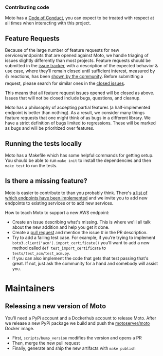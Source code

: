### Contributing code

Moto has a [Code of Conduct](https://github.com/spulec/moto/blob/master/CODE_OF_CONDUCT.md), you can expect to be treated with respect at all times when interacting with this project.

## Feature Requests

Because of the large number of feature requests for new services/endpoints that are opened against Moto, we handle triaging of issues slightly differently than most projects. Feature requests should be submitted in the [issue tracker](https://github.com/spulec/moto/issues), with a description of the expected behavior & use case, where they’ll remain closed until sufficient interest, measured by 👍 reactions, has been [shown by the community](https://github.com/spulec/moto/issues?utf8=%E2%9C%93&q=label%3A%22enhancement%22+sort%3Areactions-%2B1-desc+). Before submitting a request, please search for similar ones in the [closed issues](https://github.com/spulec/moto/issues?q=is%3Aissue+is%3Aclosed+label%3Aenhancement).

This means that all feature request issues opened will be closed as above. Issues that will not be closed include bugs, questions, and cleanup.

Moto has a philosophy of accepting partial features (a half-implemented endpoint is better than nothing). As a result, we consider many things feature requests that one might think of as bugs in a different library. We have a strict definition of bugs limited to regressions. These will be marked as bugs and will be prioritized over features.

## Running the tests locally

Moto has a Makefile which has some helpful commands for getting setup. You should be able to run `make init` to install the dependencies and then `make test` to run the tests.

## Is there a missing feature?

Moto is easier to contribute to than you probably think. There's [a list of which endpoints have been implemented](https://github.com/spulec/moto/blob/master/IMPLEMENTATION_COVERAGE.md) and we invite you to add new endpoints to existing services or to add new services.

How to teach Moto to support a new AWS endpoint:

* Create an issue describing what's missing. This is where we'll all talk about the new addition and help you get it done.
* Create a [pull request](https://help.github.com/articles/using-pull-requests/) and mention the issue # in the PR description.
* Try to add a failing test case. For example, if you're trying to implement `boto3.client('acm').import_certificate()` you'll want to add a new method called `def test_import_certificate` to `tests/test_acm/test_acm.py`.
* If you can also implement the code that gets that test passing that's great. If not, just ask the community for a hand and somebody will assist you.

# Maintainers

## Releasing a new version of Moto

You'll need a PyPi account and a Dockerhub account to release Moto. After we release a new PyPi package we build and push the [motoserver/moto](https://hub.docker.com/r/motoserver/moto/) Docker image.

* First, `scripts/bump_version` modifies the version and opens a PR
* Then, merge the new pull request
* Finally, generate and ship the new artifacts with `make publish`

